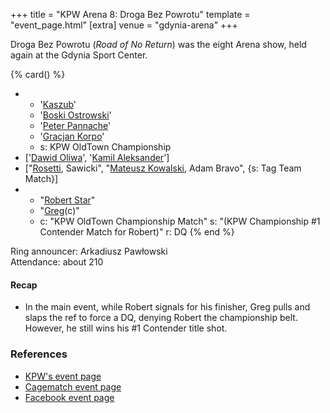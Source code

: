 +++
title = "KPW Arena 8: Droga Bez Powrotu"
template = "event_page.html"
[extra]
venue = "gdynia-arena"
+++

Droga Bez Powrotu (_Road of No Return_) was the eight Arena show, held again at the Gdynia Sport Center.

{% card() %}
- - '[Kaszub](@/w/kaszub.md)'
  - '[Boski Ostrowski](@/w/ostrowski.md)'
  - '[Peter Pannache](@/w/peter-pannache.md)'
  - '[Gracjan Korpo](@/w/gracjan-korpo.md)'
  - s: KPW OldTown Championship
- ['[Dawid Oliwa](@/w/dawid-oliwa.md)', '[Kamil Aleksander](@/w/kamil-aleksander.md)']
- ["[Rosetti](@/w/rosetti.md), Sawicki", "[Mateusz Kowalski](@/w/mateusz-kowalski.md),
    Adam Bravo", {s: Tag Team Match}]
- - "[Robert Star](@/w/robert-star.md)"
  - "[Greg](@/w/greg.md)(c)"
  - c: "KPW OldTown Championship Match"
    s: "(KPW Championship #1 Contender Match for Robert)"
    r: DQ
{% end %}

Ring announcer: Arkadiusz Pawłowski \
Attendance: about 210

#### Recap

* In the main event, while Robert signals for his finisher, Greg pulls and slaps the ref to force a DQ, denying Robert the championship belt. However, he still wins his #1 Contender title shot.

### References

* [KPW's event page](https://kpwrestling.pl/events/kpw-arena-8/)
* [Cagematch event page](https://www.cagematch.net/?id=1&nr=188299)
* [Facebook event page](https://www.facebook.com/events/156002404995943/)
